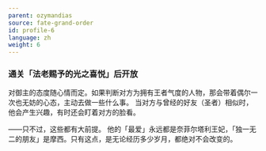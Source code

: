 ```yaml
---
parent: ozymandias
source: fate-grand-order
id: profile-6
language: zh
weight: 6
---
```


### 通关「法老赐予的光之喜悦」后开放

对御主的态度随心情而定。如果判断对方为拥有王者气度的人物，那会带着偶尔一次也无妨的心态，主动去做一些什么事。
当对方与曾经的好友（圣者）相似时，他会产生兴趣，有时还会盯着对方的脸看。

——只不过，这些都有大前提。
他的「最爱」永远都是奈菲尔塔利王妃，「独一无二的朋友」是摩西。只有这点，是无论经历多少岁月，都绝对不会改变的。
